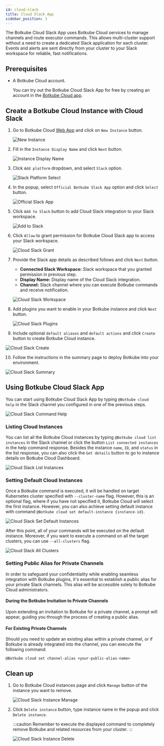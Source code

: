 ```yaml
---
id: cloud-slack
title: Cloud Slack App
sidebar_position: 3
---
```


The Botkube Cloud Slack App uses Botkube Cloud services to manage channels and route executor commands. This allows multi-cluster support without a need to create a dedicated Slack application for each cluster. Events and alerts are sent directly from your cluster to your Slack workspace for reliable, fast notifications.

## Prerequisites

- A Botkube Cloud account.

  You can try out the Botkube Cloud Slack App for free by creating an account in the [Botkube Cloud app](https://app.botkube.io).

## Create a Botkube Cloud Instance with Cloud Slack

1. Go to Botkube Cloud [Web App](https://app.botkube.io/) and click on `New Instance` button.

   ![New Instance](assets/cloud_slack_new_instance.png "Create new instance")

2. Fill in the `Instance Display Name` and click `Next` button.

   ![Instance Display Name](assets/cloud_slack_instance_display_name.png "Instance display name")

3. Click `Add platform` dropdown, and select `Slack` option.

   ![Slack Platform Select](assets/cloud_slack_select_slack.png "Select slack platform")

4. In the popup, select `Official Botkube Slack App` option and click `Select` button.

   ![Official Slack App](assets/cloud_slack_official_slack_app_select.png "Official slack app")

5. Click `Add to Slack` button to add Cloud Slack integration to your Slack workspace.

   ![Add to Slack](assets/cloud_slack_add_to_slack.png "Add to Slack")

6. Click `Allow` to grant permission for Botkube Cloud Slack app to access your Slack workspace.

   ![Cloud Slack Grant](assets/cloud_slack_grant.png "Cloud Slack grant")

7. Provide the Slack app details as described follows and click `Next` button.

   - **Connected Slack Workspace:** Slack workspace that you granted permission in previous step.
   - **Display Name:** Display name of the Cloud Slack integration.
   - **Channel:** Slack channel where you can execute Botkube commands and receive notification.

   ![Cloud Slack Workspace](assets/cloud_slack_workspace_details.png "Cloud Slack workspace")

8. Add plugins you want to enable in your Botkube instance and click `Next` button.

   ![Cloud Slack Plugins](assets/cloud_slack_add_plugins.png "Cloud Slack plugins")

9. Include optional `default aliases` and `default actions` and click `Create` button to create Botkube Cloud instance.

![Cloud Slack Create](assets/cloud_slack_create.png "Cloud Slack create")

10. Follow the instructions in the summary page to deploy Botkube into your environment.

![Cloud Slack Summary](assets/cloud_slack_summary.png "Cloud Slack summary")

## Using Botkube Cloud Slack App

You can start using Botkube Cloud Slack App by typing `@Botkube cloud help` in the Slack channel you configured in one of the previous steps.

![Cloud Slack Command Help](assets/cloud_slack_command_help.png "Cloud Slack command help")

### Listing Cloud Instances

You can list all the Botkube Cloud instances by typing `@Botkube cloud list instances` in the Slack channel or click the button `List connected instances` in the help command response.
Besides the instance `name`, `ID`, and `status` in the list response, you can also click the `Get details` button to go to instance details on Botkube Cloud Dashboard.

![Cloud Slack List Instances](assets/cloud_slack_command_list_instances.png "Cloud Slack list instances")

### Setting Default Cloud Instances

Once a Botkube command is executed, it will be handled on target Kubernetes cluster specified with `--cluster-name` flag. However, this is an optional flag,
where if you have not specified it, Botkube Cloud will select the first instance. However, you can also achieve setting default instance with command `@Botkube cloud set default-instance {instance-id}`.

![Cloud Slack Set Default Instances](assets/cloud_slack_command_set_default.png "Cloud Slack set default instance")

After this point, all of your commands will be executed on the default instance. Moreover, if you want to execute a command on all the target clusters, you can use `--all-clusters` flag.

![Cloud Slack All Clusters](assets/cloud_slack_command_all_clusters.png "Cloud Slack all clusters")

### Setting Public Alias for Private Channels

In order to safeguard your confidentiality while enabling seamless integration with Botkube plugins, it's essential to establish a public alias for your private Slack channels. This alias will be accessible solely to Botkube Cloud administrators.

#### During the Botkube Invitation to Private Channels

Upon extending an invitation to Botkube for a private channel, a prompt will appear, guiding you through the process of creating a public alias.

#### For Existing Private Channels

Should you need to update an existing alias within a private channel, or if Botkube is already integrated into the channel, you can execute the following command:

```
@Botkube cloud set channel-alias <your-public-alias-name>
```

## Clean up

1. Go to Botkube Cloud instances page and click `Manage` button of the instance you want to remove.

   ![Cloud Slack Instance Manage](assets/cloud_slack_instance_list_manage.png "Cloud Slack instances manage")

2. Click `Delete instance` button, type instance name in the popup and click `Delete instance`.

   :::caution
   Remember to execute the displayed command to completely remove Botkube and related resources from your cluster.
   :::

   ![Cloud Slack Instance Delete](assets/cloud_slack_instance_delete.png "Cloud Slack instances delete")
